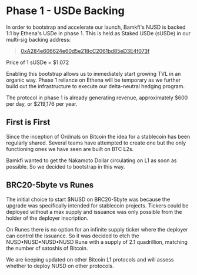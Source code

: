 # Phase 1 - USDe Backing

In order to bootstrap and accelerate our launch, Bamkfi's NUSD is backed 1:1 by Ethena's USDe in phase 1. This is held as Staked USDe (sUSDe) in our multi-sig backing address:

> [0xA284e606624e60d5e218cC2061bd85eD3E4f073f](https://etherscan.io/address/0xA284e606624e60d5e218cC2061bd85eD3E4f073f#tokentxns)

Price of 1 sUSDe = $1.072

Enabling this bootstrap allows us to immediately start growing TVL in an organic way. Phase 1 reliance on Ethena will be temporary as we further build out the infrastructure to execute our delta-neutral hedging program.

The protocol in phase 1 is already generating revenue, approximately $600 per day, or $219,176 per year.

## First is First

Since the inception of Ordinals on Bitcoin the idea for a stablecoin has been regularly shared. Several teams have attempted to create one but the only functioning ones we have seen are built on BTC L2s.&#x20;

Bamkfi wanted to get the Nakamoto Dollar circulating on L1 as soon as possible. So we decided to bootstrap in this way.

## BRC20-5byte vs Runes

The initial choice to start $NUSD on BRC20-5byte was because the upgrade was specifically intended for stablecoin projects. Tickers could be deployed without a max supply and issuance was only possible from the holder of the deployer inscription.&#x20;

On Runes there is no option for an infinite supply ticker where the deployer can control the issuance. So it was decided to etch the NUSD•NUSD•NUSD•NUSD Rune with a supply of 2.1 quadrillion, matching the number of satoshis of Bitcoin.&#x20;

We are keeping updated on other Bitcoin L1 protocols and will assess whether to deploy NUSD on other protocols.
